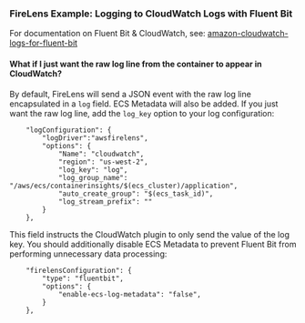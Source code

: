 ### FireLens Example: Logging to CloudWatch Logs with Fluent Bit

For documentation on Fluent Bit & CloudWatch, see: [amazon-cloudwatch-logs-for-fluent-bit](https://github.com/aws/amazon-cloudwatch-logs-for-fluent-bit)

#### What if I just want the raw log line from the container to appear in CloudWatch?

By default, FireLens will send a JSON event with the raw log line encapsulated in a `log` field. ECS Metadata will also be added. If you just want the raw log line, add the `log_key` option to your log configuration:

```
	"logConfiguration": {
		"logDriver":"awsfirelens",
		"options": {
			"Name": "cloudwatch",
			"region": "us-west-2",
			"log_key": "log",
			"log_group_name": "/aws/ecs/containerinsights/$(ecs_cluster)/application",
			"auto_create_group": "$(ecs_task_id)",
			"log_stream_prefix": ""
		}
	},
```

This field instructs the CloudWatch plugin to only send the value of the log key. You should additionally disable ECS Metadata to prevent Fluent Bit from performing unnecessary data processing:

```
	"firelensConfiguration": {
		"type": "fluentbit",
		"options": {
			"enable-ecs-log-metadata": "false",
		}
	},
```
